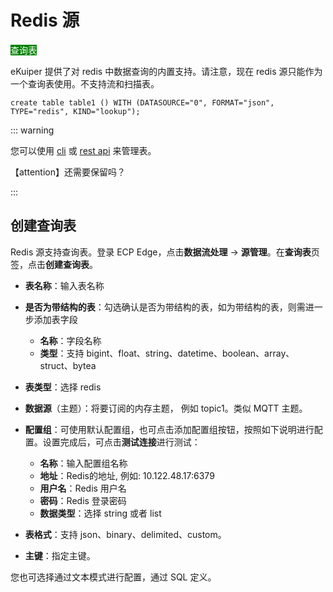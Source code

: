 # Redis 源

<span style="background:green;color:white">查询表</span>

eKuiper 提供了对 redis 中数据查询的内置支持。请注意，现在 redis 源只能作为一个查询表使用。不支持流和扫描表。

```text
create table table1 () WITH (DATASOURCE="0", FORMAT="json", TYPE="redis", KIND="lookup");
```

::: warning

您可以使用 [cli](../../../api/cli/tables.md) 或 [rest api](../../../api/restapi/tables.md) 来管理表。

【attention】还需要保留吗？

:::

## 创建查询表

Redis 源支持查询表。登录 ECP Edge，点击**数据流处理** -> **源管理**。在**查询表**页签，点击**创建查询表**。

- **表名称**：输入表名称
- **是否为带结构的表**：勾选确认是否为带结构的表，如为带结构的表，则需进一步添加表字段
  - **名称**：字段名称
  - **类型**：支持 bigint、float、string、datetime、boolean、array、struct、bytea
- **表类型**：选择 redis
- **数据源**（主题）：将要订阅的内存主题， 例如 topic1。类似 MQTT 主题。
- **配置组**：可使用默认配置组，也可点击添加配置组按钮，按照如下说明进行配置。设置完成后，可点击**测试连接**进行测试：
  - **名称**：输入配置组名称
  - **地址**：Redis的地址, 例如: 10.122.48.17:6379
  - **用户名**：Redis 用户名
  - **密码**：Redis 登录密码
  - **数据类型**：选择 string 或者 list

- **表格式**：支持 json、binary、delimited、custom。
- **主键**：指定主键。

您也可选择通过文本模式进行配置，通过 SQL 定义。